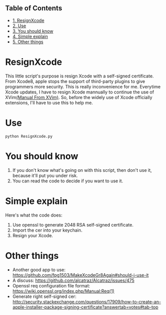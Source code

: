 <div id="table-of-contents">
<h2>Table of Contents</h2>
<div id="text-table-of-contents">
<ul>
<li><a href="#sec-1">1. ResignXcode</a></li>
<li><a href="#sec-2">2. Use</a></li>
<li><a href="#sec-3">3. You should know</a></li>
<li><a href="#sec-4">4. Simple explain</a></li>
<li><a href="#sec-5">5. Other things</a></li>
</ul>
</div>
</div>


# ResignXcode<a id="sec-1" name="sec-1"></a>

This little script's purpose is resign Xcode with a self-signed certificate.  
From Xcode8, apple stops the support of third-party plugins to give programmers more security. This is really inconvenience for me. Everytime Xcode updates, I have to resign Xcode mannually to continue the use of XVim[(Manual From XVim)](https://github.com/XVimProject/XVim/blob/master/INSTALL_Xcode8.md). So, before the widely use of Xcode officially extensions, I'll have to use this to help me.  

# Use<a id="sec-2" name="sec-2"></a>

    python ResignXcode.py

# You should know<a id="sec-3" name="sec-3"></a>

1.  If you don't know what's going on with this script, then don't use it, because it'll put you under risk.
2.  You can read the code to decide if you want to use it.

# Simple explain<a id="sec-4" name="sec-4"></a>

Here's what the code does:  
1.  Use openssl to generate 2048 RSA self-signed certificate.
2.  Import the cer into your keychain.
3.  Resign your Xcode.

# Other things<a id="sec-5" name="sec-5"></a>

-   Another good app to use: <https://github.com/fpg1503/MakeXcodeGr8Again#should-i-use-it>
-   A discuss: <https://github.com/alcatraz/Alcatraz/issues/475>
-   Openssl req configuration file format: <https://wiki.openssl.org/index.php/Manual:Req(1)>
-   Generate right self-signed cer: <http://security.stackexchange.com/questions/17909/how-to-create-an-apple-installer-package-signing-certificate?answertab=votes#tab-top>
